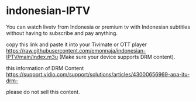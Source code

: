 # indonesian-IPTV

You can watch livetv from Indonesia or premium tv with Indonesian subtitles without having to subscribe and pay anything.

copy this link and paste it into your Tivimate or OTT player
https://raw.githubusercontent.com/emonnaja/indonesian-IPTV/main/index.m3u
(Make sure your device supports DRM content).

this information of DRM Content
https://support.vidio.com/support/solutions/articles/43000656969-apa-itu-drm-

please do not sell this content.
